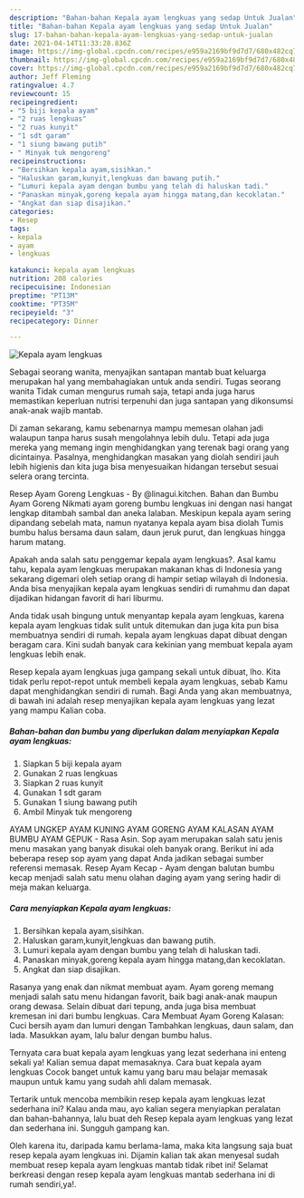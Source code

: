 ```yaml
---
description: "Bahan-bahan Kepala ayam lengkuas yang sedap Untuk Jualan"
title: "Bahan-bahan Kepala ayam lengkuas yang sedap Untuk Jualan"
slug: 17-bahan-bahan-kepala-ayam-lengkuas-yang-sedap-untuk-jualan
date: 2021-04-14T11:33:28.836Z
image: https://img-global.cpcdn.com/recipes/e959a2169bf9d7d7/680x482cq70/kepala-ayam-lengkuas-foto-resep-utama.jpg
thumbnail: https://img-global.cpcdn.com/recipes/e959a2169bf9d7d7/680x482cq70/kepala-ayam-lengkuas-foto-resep-utama.jpg
cover: https://img-global.cpcdn.com/recipes/e959a2169bf9d7d7/680x482cq70/kepala-ayam-lengkuas-foto-resep-utama.jpg
author: Jeff Fleming
ratingvalue: 4.7
reviewcount: 15
recipeingredient:
- "5 biji kepala ayam"
- "2 ruas lengkuas"
- "2 ruas kunyit"
- "1 sdt garam"
- "1 siung bawang putih"
- " Minyak tuk mengoreng"
recipeinstructions:
- "Bersihkan kepala ayam,sisihkan."
- "Haluskan garam,kunyit,lengkuas dan bawang putih."
- "Lumuri kepala ayam dengan bumbu yang telah di haluskan tadi."
- "Panaskan minyak,goreng kepala ayam hingga matang,dan kecoklatan."
- "Angkat dan siap disajikan."
categories:
- Resep
tags:
- kepala
- ayam
- lengkuas

katakunci: kepala ayam lengkuas 
nutrition: 208 calories
recipecuisine: Indonesian
preptime: "PT13M"
cooktime: "PT35M"
recipeyield: "3"
recipecategory: Dinner

---
```



![Kepala ayam lengkuas](https://img-global.cpcdn.com/recipes/e959a2169bf9d7d7/680x482cq70/kepala-ayam-lengkuas-foto-resep-utama.jpg)

Sebagai seorang wanita, menyajikan santapan mantab buat keluarga merupakan hal yang membahagiakan untuk anda sendiri. Tugas seorang  wanita Tidak cuman mengurus rumah saja, tetapi anda juga harus memastikan keperluan nutrisi terpenuhi dan juga santapan yang dikonsumsi anak-anak wajib mantab.

Di zaman  sekarang, kamu sebenarnya mampu memesan olahan jadi walaupun tanpa harus susah mengolahnya lebih dulu. Tetapi ada juga mereka yang memang ingin menghidangkan yang terenak bagi orang yang dicintainya. Pasalnya, menghidangkan masakan yang diolah sendiri jauh lebih higienis dan kita juga bisa menyesuaikan hidangan tersebut sesuai selera orang tercinta. 

Resep Ayam Goreng Lengkuas - By @linagui.kitchen. Bahan dan Bumbu Ayam Goreng Nikmati ayam goreng bumbu lengkuas ini dengan nasi hangat lengkap ditambah sambal dan aneka lalaban. Meskipun kepala ayam sering dipandang sebelah mata, namun nyatanya kepala ayam bisa diolah Tumis bumbu halus bersama daun salam, daun jeruk purut, dan lengkuas hingga harum matang.

Apakah anda salah satu penggemar kepala ayam lengkuas?. Asal kamu tahu, kepala ayam lengkuas merupakan makanan khas di Indonesia yang sekarang digemari oleh setiap orang di hampir setiap wilayah di Indonesia. Anda bisa menyajikan kepala ayam lengkuas sendiri di rumahmu dan dapat dijadikan hidangan favorit di hari liburmu.

Anda tidak usah bingung untuk menyantap kepala ayam lengkuas, karena kepala ayam lengkuas tidak sulit untuk ditemukan dan juga kita pun bisa membuatnya sendiri di rumah. kepala ayam lengkuas dapat dibuat dengan beragam cara. Kini sudah banyak cara kekinian yang membuat kepala ayam lengkuas lebih enak.

Resep kepala ayam lengkuas juga gampang sekali untuk dibuat, lho. Kita tidak perlu repot-repot untuk membeli kepala ayam lengkuas, sebab Kamu dapat menghidangkan sendiri di rumah. Bagi Anda yang akan membuatnya, di bawah ini adalah resep menyajikan kepala ayam lengkuas yang lezat yang mampu Kalian coba.

<!--inarticleads1-->

##### Bahan-bahan dan bumbu yang diperlukan dalam menyiapkan Kepala ayam lengkuas:

1. Siapkan 5 biji kepala ayam
1. Gunakan 2 ruas lengkuas
1. Siapkan 2 ruas kunyit
1. Gunakan 1 sdt garam
1. Gunakan 1 siung bawang putih
1. Ambil  Minyak tuk mengoreng


AYAM UNGKEP AYAM KUNING AYAM GORENG AYAM KALASAN AYAM BUMBU AYAM GEPUK - Rasa Asin. Sop ayam merupakan salah satu jenis menu masakan yang banyak disukai oleh banyak orang. Berikut ini ada beberapa resep sop ayam yang dapat Anda jadikan sebagai sumber referensi memasak. Resep Ayam Kecap - Ayam dengan balutan bumbu kecap menjadi salah satu menu olahan daging ayam yang sering hadir di meja makan keluarga. 

<!--inarticleads2-->

##### Cara menyiapkan Kepala ayam lengkuas:

1. Bersihkan kepala ayam,sisihkan.
1. Haluskan garam,kunyit,lengkuas dan bawang putih.
1. Lumuri kepala ayam dengan bumbu yang telah di haluskan tadi.
1. Panaskan minyak,goreng kepala ayam hingga matang,dan kecoklatan.
1. Angkat dan siap disajikan.


Rasanya yang enak dan nikmat membuat ayam. Ayam goreng memang menjadi salah satu menu hidangan favorit, baik bagi anak-anak maupun orang dewasa. Selain dibuat dari tepung, anda juga bisa membuat kremesan ini dari bumbu lengkuas. Cara Membuat Ayam Goreng Kalasan: Cuci bersih ayam dan lumuri dengan Tambahkan lengkuas, daun salam, dan lada. Masukkan ayam, lalu balur dengan bumbu halus. 

Ternyata cara buat kepala ayam lengkuas yang lezat sederhana ini enteng sekali ya! Kalian semua dapat memasaknya. Cara buat kepala ayam lengkuas Cocok banget untuk kamu yang baru mau belajar memasak maupun untuk kamu yang sudah ahli dalam memasak.

Tertarik untuk mencoba membikin resep kepala ayam lengkuas lezat sederhana ini? Kalau anda mau, ayo kalian segera menyiapkan peralatan dan bahan-bahannya, lalu buat deh Resep kepala ayam lengkuas yang lezat dan sederhana ini. Sungguh gampang kan. 

Oleh karena itu, daripada kamu berlama-lama, maka kita langsung saja buat resep kepala ayam lengkuas ini. Dijamin kalian tak akan menyesal sudah membuat resep kepala ayam lengkuas mantab tidak ribet ini! Selamat berkreasi dengan resep kepala ayam lengkuas mantab sederhana ini di rumah sendiri,ya!.

